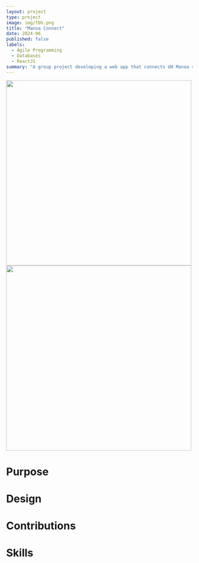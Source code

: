 ```yaml
---
layout: project
type: project
image: img/tbh.png
title: "Manoa Connect"
date: 2024-06
published: false
labels:
  - Agile Programming
  - Databases
  - ReactJS
summary: "A group project developing a web app that connects UH Manoa students of different majors."
---
```


<div>
  <img width="500px" src="../img/holdup.png" class="img-thumbnail" >
  <img width="500px" src="../img/wait a min copy.png" class="img-thumbnail" >
</div>

# Purpose

# Design 

# Contributions

# Skills
